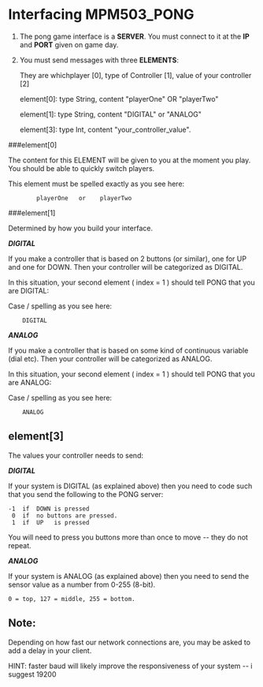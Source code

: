Interfacing MPM503_PONG
=======================

1) The pong game interface is a **SERVER**.  You must connect to it at the **IP** and **PORT** given on game day.



2) You must send messages with three **ELEMENTS**:

	They are whichplayer [0],  type of Controller [1],  value of your controller [2]

	  element[0]:  type String, content "playerOne"  OR "playerTwo"

	  element[1]:  type String, content "DIGITAL"  or "ANALOG"

	  element[3]:  type Int,    content "your_controller_value".


###element[0]


The content for this ELEMENT will be given to you at the moment you play.  You should be able to quickly switch players.


This element must be spelled exactly as you see here:

			playerOne   or    playerTwo


###element[1]


Determined by how you build your interface.

***DIGITAL***

If you make a controller that is based on 2 buttons (or similar), one for UP and one for DOWN.  Then your controller will be categorized as DIGITAL. 

In this situation, your second element ( index = 1 ) should tell PONG that you are DIGITAL:  

Case / spelling as you see here:

		DIGITAL


***ANALOG***

If you make a controller that is based on some kind of continuous variable (dial etc).  Then your controller will be categorized as ANALOG.


In this situation, your second element ( index = 1 ) should tell PONG that you are ANALOG:  

Case / spelling as you see here:
		
		ANALOG



element[3]
----------
The values your controller needs to send:

***DIGITAL***

If your system is DIGITAL (as explained above) then you need to code such that you send the following to the PONG server:


    -1  if  DOWN is pressed
	 0  if  no buttons are pressed.
	 1  if  UP   is pressed
	
You will need to press you buttons more than once to move -- they do not repeat.


***ANALOG***

If your system is ANALOG (as explained above) then you need to send the sensor value as a number from 0-255 (8-bit).

	0 = top, 127 = middle, 255 = bottom.
	





Note:
-----

Depending on how fast our network connections are, you may be asked to add a delay in your client.

HINT: faster baud will likely improve the responsiveness of your system -- i suggest 19200






